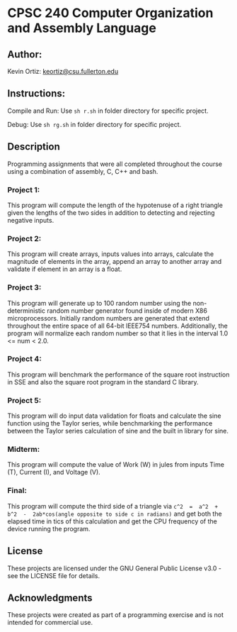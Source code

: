 # CPSC 240 Computer Organization and Assembly Language

## Author:

Kevin Ortiz: keortiz@csu.fullerton.edu

## Instructions:
Compile and Run: Use `sh r.sh` in folder directory for specific project.

Debug: Use `sh rg.sh` in folder directory for specific project.

## Description

Programming assignments that were all completed throughout the course using a combination of assembly, C, C++ and bash. 

### Project 1:

This program will compute the length of the hypotenuse of a right triangle given the lengths of the two sides in addition to detecting and rejecting negative inputs.

### Project 2:

This program will create arrays, inputs values into arrays, calculate the magnitude of elements in the array, append an array to another array and validate if element in an array is a float. 

### Project 3:

This program will generate up to 100 random number using the non-deterministic random number generator found inside of modern X86 microprocessors. Initially random numbers are generated that extend throughout the entire space of all 64-bit IEEE754 numbers. Additionally, the program will normalize each random number so that it lies in the interval 1.0 <= num < 2.0.

### Project 4:

This program will benchmark the performance of the square root instruction in SSE and also the square root program in the standard C library.

### Project 5:

This program will do  input data validation for floats and calculate the sine function using the Taylor series, while benchmarking the performance between the Taylor series calculation of sine and the built in library for sine.

### Midterm:

This program will compute the value of Work (W) in jules from inputs Time (T), Current (I), and Voltage (V).

### Final:

This program will compute the third side of a triangle via `c^2  =  a^2  +  b^2  -  2ab*cos(angle opposite to side c in radians)` and get both the elapsed time in tics of this calculation and get the CPU frequency of the device running the program. 

## License
These projects are licensed under the GNU General Public License v3.0 - see the LICENSE file for details.

## Acknowledgments
These projects were created as part of a programming exercise and is not intended for commercial use.
